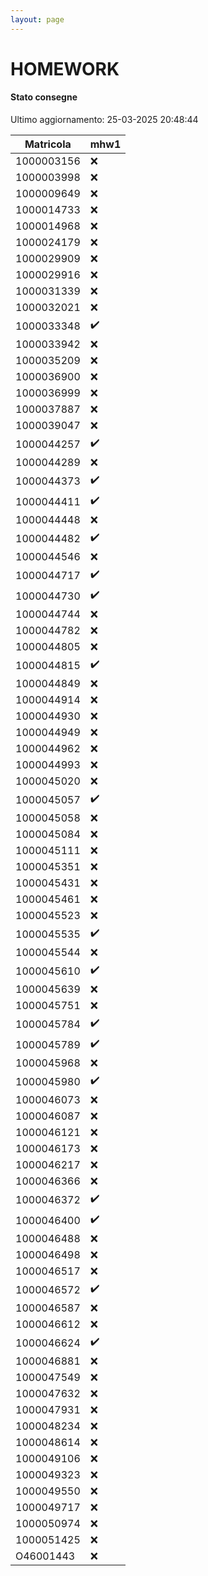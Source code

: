 ```yaml
---
layout: page
---
```


# HOMEWORK

#### Stato consegne

Ultimo aggiornamento: 25-03-2025 20:48:44

| Matricola | mhw1 |
| --- | --- |
| 1000003156 |:x:|
| 1000003998 |:x:|
| 1000009649 |:x:|
| 1000014733 |:x:|
| 1000014968 |:x:|
| 1000024179 |:x:|
| 1000029909 |:x:|
| 1000029916 |:x:|
| 1000031339 |:x:|
| 1000032021 |:x:|
| 1000033348 |:heavy_check_mark:|
| 1000033942 |:x:|
| 1000035209 |:x:|
| 1000036900 |:x:|
| 1000036999 |:x:|
| 1000037887 |:x:|
| 1000039047 |:x:|
| 1000044257 |:heavy_check_mark:|
| 1000044289 |:x:|
| 1000044373 |:heavy_check_mark:|
| 1000044411 |:heavy_check_mark:|
| 1000044448 |:x:|
| 1000044482 |:heavy_check_mark:|
| 1000044546 |:x:|
| 1000044717 |:heavy_check_mark:|
| 1000044730 |:heavy_check_mark:|
| 1000044744 |:x:|
| 1000044782 |:x:|
| 1000044805 |:x:|
| 1000044815 |:heavy_check_mark:|
| 1000044849 |:x:|
| 1000044914 |:x:|
| 1000044930 |:x:|
| 1000044949 |:x:|
| 1000044962 |:x:|
| 1000044993 |:x:|
| 1000045020 |:x:|
| 1000045057 |:heavy_check_mark:|
| 1000045058 |:x:|
| 1000045084 |:x:|
| 1000045111 |:x:|
| 1000045351 |:x:|
| 1000045431 |:x:|
| 1000045461 |:x:|
| 1000045523 |:x:|
| 1000045535 |:heavy_check_mark:|
| 1000045544 |:x:|
| 1000045610 |:heavy_check_mark:|
| 1000045639 |:x:|
| 1000045751 |:x:|
| 1000045784 |:heavy_check_mark:|
| 1000045789 |:heavy_check_mark:|
| 1000045968 |:x:|
| 1000045980 |:heavy_check_mark:|
| 1000046073 |:x:|
| 1000046087 |:x:|
| 1000046121 |:x:|
| 1000046173 |:x:|
| 1000046217 |:x:|
| 1000046366 |:x:|
| 1000046372 |:heavy_check_mark:|
| 1000046400 |:heavy_check_mark:|
| 1000046488 |:x:|
| 1000046498 |:x:|
| 1000046517 |:x:|
| 1000046572 |:heavy_check_mark:|
| 1000046587 |:x:|
| 1000046612 |:x:|
| 1000046624 |:heavy_check_mark:|
| 1000046881 |:x:|
| 1000047549 |:x:|
| 1000047632 |:x:|
| 1000047931 |:x:|
| 1000048234 |:x:|
| 1000048614 |:x:|
| 1000049106 |:x:|
| 1000049323 |:x:|
| 1000049550 |:x:|
| 1000049717 |:x:|
| 1000050974 |:x:|
| 1000051425 |:x:|
| O46001443 |:x:|
